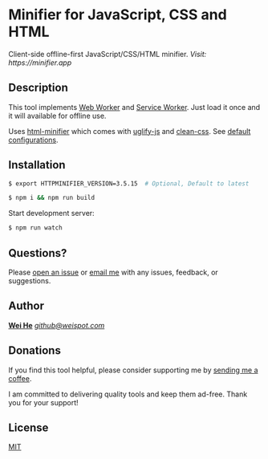 Minifier for JavaScript, CSS and HTML
=======================================
Client-side offline-first JavaScript/CSS/HTML minifier. _Visit: https://minifier.app_


## Description

This tool implements [Web Worker](https://developer.mozilla.org/en-US/docs/Web/API/Web_Workers_API) and [Service Worker](https://developer.mozilla.org/en-US/docs/Web/API/Service_Worker_API). Just load it once and it will available for offline use.

Uses [html-minifier](https://github.com/kangax/html-minifier) which comes with [uglify-js](https://github.com/mishoo/UglifyJS2) and [clean-css](https://github.com/jakubpawlowicz/clean-css). See [default configurations](minify-config.json).


## Installation
```bash
$ export HTTPMINIFIER_VERSION=3.5.15  # Optional, Default to latest

$ npm i && npm run build
```

Start development server:
```bash
$ npm run watch
```


## Questions?

Please [open an issue](https://github.com/wei/minifier/issues) or [email me](mailto:&#103;&#105;&#116;&#104;&#117;&#098;&#064;&#119;&#101;&#105;&#115;&#112;&#111;&#116;&#046;&#099;&#111;&#109;) with any issues, feedback, or suggestions.


## Author
[**Wei He**](https://whe.me)  [_&#103;&#105;&#116;&#104;&#117;&#098;&#064;&#119;&#101;&#105;&#115;&#112;&#111;&#116;&#046;&#099;&#111;&#109;_](mailto:&#103;&#105;&#116;&#104;&#117;&#098;&#064;&#119;&#101;&#105;&#115;&#112;&#111;&#116;&#046;&#099;&#111;&#109;)


## Donations

If you find this tool helpful, please consider supporting me by [sending me a coffee](https://o.whe.me/supportwei).

I am committed to delivering quality tools and keep them ad-free. Thank you for your support!


## License
[MIT](LICENSE)

